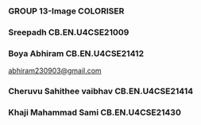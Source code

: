 ### GROUP 13-Image COLORISER 

### Sreepadh	CB.EN.U4CSE21009
### Boya Abhiram	CB.EN.U4CSE21412
abhiram230903@gmail.com
### Cheruvu Sahithee vaibhav	CB.EN.U4CSE21414
### Khaji Mahammad Sami	CB.EN.U4CSE21430
